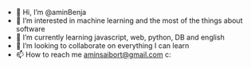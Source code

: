 - 👋 Hi, I’m @aminBenja
- 👀 I’m interested in machine learning and the most of the things about software
- 🌱 I’m currently learning javascript, web, python, DB and english
- 💞️ I’m looking to collaborate on everything I can learn
- 📫 How to reach me aminsaibort@gmail.com c:

<!---
aminBenja/aminBenja is a ✨ special ✨ repository because its `README.md` (this file) appears on your GitHub profile.
You can click the Preview link to take a look at your changes.
--->
